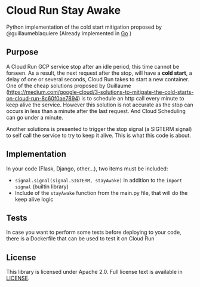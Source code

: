 # Cloud Run Stay Awake
Python implementation of the cold start mitigation proposed by @guillaumeblaquiere (Already implemented in [Go](https://github.com/guillaumeblaquiere/cloudrun-sigterm-selfcall) )

## Purpose
A Cloud Run GCP service stop after an idle period, this time cannot be forseen.
As a result, the next request after the stop, will have a **cold start**, a delay of one or several seconds, Cloud Run takes to start a new container.
One of the cheap solutions proposed by Guillaume (https://medium.com/google-cloud/3-solutions-to-mitigate-the-cold-starts-on-cloud-run-8c60f0ae7894) is to schedule an http call every minute to keep alive the service. However this solution is not accurate as the stop can occurs in less than a minute after the last request. And Cloud Scheduling can go under a minute.

Another solutions is presented to trigger the stop signal (a SIGTERM signal) to self call the service to try to keep it alive. This is what this code is about.

## Implementation
In your code (Flask, Django, other...), two items must be included:
- `signal.signal(signal.SIGTERM, stayAwake)` in addition to the `import signal` (builtin library)
- Include of the `stayAwake` function from the main.py file, that will do the keep alive logic

## Tests
In case you want to perform some tests before deploying to your code, there is a Dockerfile that can be used to test it on Cloud Run

## License

This library is licensed under Apache 2.0. Full license text is available in
[LICENSE](https://github.com/Resousse/cloudrun-stay-awake/tree/main/LICENSE).